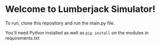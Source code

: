 # Welcome to Lumberjack Simulator!

To run, clone this repository and run the main.py file.

You'll need Python installed as well as `pip install` on the modules in requirements.txt
